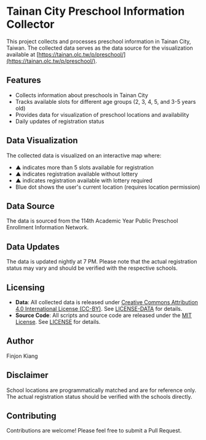 # Tainan City Preschool Information Collector

This project collects and processes preschool information in Tainan City, Taiwan. The collected data serves as the data source for the visualization available at [https://tainan.olc.tw/p/preschool/](https://tainan.olc.tw/p/preschool/).

## Features

* Collects information about preschools in Tainan City
* Tracks available slots for different age groups (2, 3, 4, 5, and 3-5 years old)
* Provides data for visualization of preschool locations and availability
* Daily updates of registration status

## Data Visualization

The collected data is visualized on an interactive map where:
* ▲ indicates more than 5 slots available for registration
* ▲ indicates registration available without lottery
* ▲ indicates registration available with lottery required
* Blue dot shows the user's current location (requires location permission)

## Data Source

The data is sourced from the 114th Academic Year Public Preschool Enrollment Information Network.

## Data Updates

The data is updated nightly at 7 PM. Please note that the actual registration status may vary and should be verified with the respective schools.

## Licensing

* **Data**: All collected data is released under [Creative Commons Attribution 4.0 International License (CC-BY)](https://creativecommons.org/licenses/by/4.0/). See [LICENSE-DATA](LICENSE-DATA) for details.
* **Source Code**: All scripts and source code are released under the [MIT License](https://opensource.org/licenses/MIT). See [LICENSE](LICENSE) for details.

## Author

Finjon Kiang

## Disclaimer

School locations are programmatically matched and are for reference only. The actual registration status should be verified with the schools directly.

## Contributing

Contributions are welcome! Please feel free to submit a Pull Request.